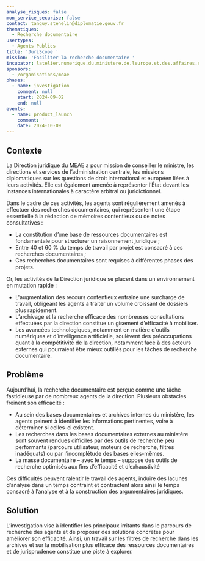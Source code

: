 ```yaml
---
analyse_risques: false
mon_service_securise: false
contact: tanguy.stehelin@diplomatie.gouv.fr
thematiques:
  - Recherche documentaire
usertypes:
  - Agents Publics
title: 'JuriScope '
mission: 'Faciliter la recherche documentaire '
incubator: latelier.numerique.du.ministere.de.leurope.et.des.affaires.etrangeres
sponsors:
  - /organisations/meae
phases:
  - name: investigation
    comment: null
    start: 2024-09-02
    end: null
events:
  - name: product_launch
    comment: ''
    date: 2024-10-09
---
```

## Contexte

La Direction juridique du MEAE a pour mission de conseiller le ministre, les directions et services de l’administration centrale, les missions diplomatiques sur les questions de droit international et européen liées à leurs activités. Elle est également amenée à représenter l’État devant les instances internationales à caractère arbitral ou juridictionnel. 

Dans le cadre de ces activités, les agents sont régulièrement amenés à effectuer des recherches documentaires, qui représentent une étape essentielle à la rédaction de mémoires contentieux ou de notes consultatives :
-	La constitution d’une base de ressources documentaires est fondamentale pour structurer un raisonnement juridique ; 
-	Entre 40 et 60 % du temps de travail par projet est consacré à ces recherches documentaires ; 
-	Ces recherches documentaires sont requises à différentes phases des projets.

Or, les activités de la Direction juridique se placent dans un environnement en mutation rapide :
-	L'augmentation des recours contentieux entraîne une surcharge de travail, obligeant les agents à traiter un volume croissant de dossiers plus rapidement.
-	L’archivage et la recherche efficace des nombreuses consultations effectuées par la direction constitue un gisement d’efficacité à mobiliser. 
-	Les avancées technologiques, notamment en matière d’outils numériques et d’intelligence artificielle, soulèvent des préoccupations quant à la compétitivité de la direction, notamment face à des acteurs externes qui pourraient être mieux outillés pour les tâches de recherche documentaire.


## Problème

Aujourd’hui, la recherche documentaire est perçue comme une tâche fastidieuse par de nombreux agents de la direction. Plusieurs obstacles freinent son efficacité :
-	Au sein des bases documentaires et archives internes du ministère, les agents peinent à identifier les informations pertinentes, voire à déterminer si celles-ci existent.
-	Les recherches dans les bases documentaires externes au ministère sont souvent rendues difficiles par des outils de recherche peu performants (parcours utilisateur, moteurs de recherche, filtres inadéquats) ou par l’incomplétude des bases elles-mêmes.
-	La masse documentaire – avec le temps – suppose des outils de recherche optimisés aux fins d’efficacité et d’exhaustivité


Ces difficultés peuvent ralentir le travail des agents, induire des lacunes d’analyse dans un temps contraint et contractent alors ainsi le temps consacré à l’analyse et à la construction des argumentaires juridiques.


## Solution

L’investigation vise à identifier les principaux irritants dans le parcours de recherche des agents et de proposer des solutions concrètes pour améliorer son efficacité. Ainsi, un travail sur les filtres de recherche dans les archives et sur la mobilisation plus efficace des ressources documentaires et de jurisprudence constitue une piste à explorer. 
